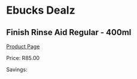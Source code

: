 
# Ebucks Dealz
## Finish Rinse Aid Regular - 400ml
[Product Page](https://www.ebucks.com/web/shop/productSelected.do?prodId=879742980&catId=908586136)

Price: R85.00

Savings: 


	